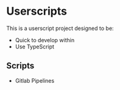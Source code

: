 # Userscripts

This is a userscript project designed to be:
- Quick to develop within
- Use TypeScript

## Scripts

- Gitlab Pipelines
